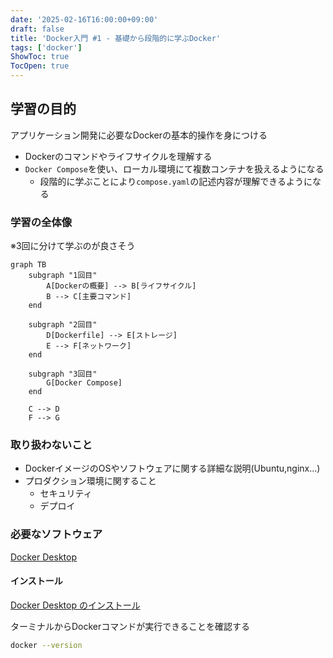 ```yaml
---
date: '2025-02-16T16:00:00+09:00'
draft: false
title: 'Docker入門 #1 - 基礎から段階的に学ぶDocker'
tags: ['docker']
ShowToc: true
TocOpen: true
---
```


## 学習の目的

アプリケーション開発に必要なDockerの基本的操作を身につける

- Dockerのコマンドやライフサイクルを理解する
- `Docker Compose`を使い、ローカル環境にて複数コンテナを扱えるようになる
  - 段階的に学ぶことにより`compose.yaml`の記述内容が理解できるようになる

### 学習の全体像

※3回に分けて学ぶのが良さそう

```mermaid
graph TB
    subgraph "1回目"
        A[Dockerの概要] --> B[ライフサイクル]
        B --> C[主要コマンド]
    end
    
    subgraph "2回目"
        D[Dockerfile] --> E[ストレージ]
        E --> F[ネットワーク]
    end
    
    subgraph "3回目"
        G[Docker Compose]
    end
    
    C --> D
    F --> G
```

### 取り扱わないこと

- DockerイメージのOSやソフトウェアに関する詳細な説明(Ubuntu,nginx...)
- プロダクション環境に関すること
  - セキュリティ
  - デプロイ

### 必要なソフトウェア

[Docker Desktop](https://www.docker.com/ja-jp/products/docker-desktop/)

#### インストール

[Docker Desktop のインストール](https://docs.docker.jp/desktop/install.html)

ターミナルからDockerコマンドが実行できることを確認する

```bash
docker --version
```

